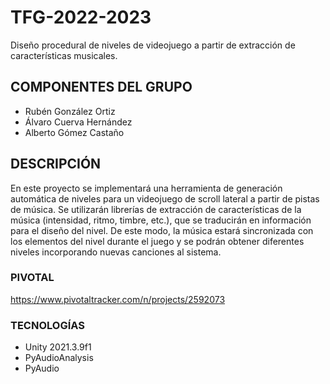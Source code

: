 # TFG-2022-2023
Diseño procedural de niveles de videojuego a partir de extracción de características musicales.
## COMPONENTES DEL GRUPO
- Rubén González Ortiz
- Álvaro Cuerva Hernández
- Alberto Gómez Castaño
## DESCRIPCIÓN
En este proyecto se implementará una herramienta de generación automática de niveles para un videojuego de scroll lateral a partir de pistas de música. Se utilizarán librerías de extracción de características de la música (intensidad, ritmo, timbre, etc.), que se traducirán en información para el diseño del nivel. De este modo, la música estará sincronizada con los elementos del nivel durante el juego y se podrán obtener diferentes niveles incorporando nuevas canciones al sistema.

### PIVOTAL
https://www.pivotaltracker.com/n/projects/2592073

### TECNOLOGÍAS
- Unity 2021.3.9f1
- PyAudioAnalysis
- PyAudio

